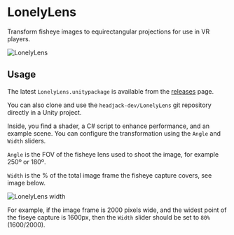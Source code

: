 # LonelyLens
Transform fisheye images to equirectangular projections for use in VR players.

![LonelyLens](https://headjack.io/files/gifs/LonelyLens.gif)

## Usage
The latest `LonelyLens.unitypackage` is available from the [releases](https://github.com/headjack-dev/LonelyLens/releases) page.

You can also clone and use the `headjack-dev/LonelyLens` git repository directly in a Unity project. 

Inside, you find a shader, a C# script to enhance performance, and an example scene. You can configure the transformation using the `Angle` and `Width` sliders.

`Angle` is the FOV of the fisheye lens used to shoot the image, for example 250º or 180º.

`Width` is the % of the total image frame the fisheye capture covers, see image below.

![LonelyLens width](https://headjack.io/files/gifs/LonelyLens-width.png)

For example, if the image frame is 2000 pixels wide, and the widest point of the fiseye capture is 1600px, then the `Width` slider should be set to `80%` (1600/2000).
